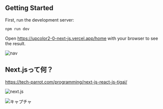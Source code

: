 ## Getting Started

First, run the development server:

```bash
npm run dev
```

Open https://upcolor2-0-next-js.vercel.app/home with your browser to see the result.

![nav](https://user-images.githubusercontent.com/90218986/170916375-64d06543-dca8-40fb-a12e-e2aa6094cd95.PNG)

## Next.jsって何？
https://tech-parrot.com/programming/next-js-react-js-tigai/

![next.js](https://www.datocms-assets.com/48401/1644864897-next-framework.jpeg?fit=max&fm=webp&w=900)

![キャプチャ](https://user-images.githubusercontent.com/90218986/172275413-81ab59d6-3bcc-4033-8e2c-779c9a8eacee.PNG)
